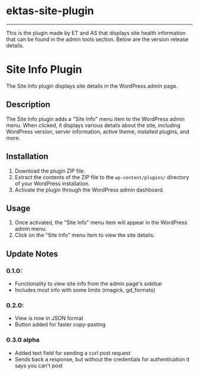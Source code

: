 # ektas-site-plugin
***
This is the plugin made by ET and AS that displays site health information that can be found in the admin tools section. Below are the version release details.
# Site Info Plugin

The Site Info plugin displays site details in the WordPress admin page.

## Description

The Site Info plugin adds a "Site Info" menu item to the WordPress admin menu. When clicked, it displays various details about the site, including WordPress version, server information, active theme, installed plugins, and more.

## Installation

1. Download the plugin ZIP file.
2. Extract the contents of the ZIP file to the `wp-content/plugins/` directory of your WordPress installation.
3. Activate the plugin through the WordPress admin dashboard.

## Usage

1. Once activated, the "Site Info" menu item will appear in the WordPress admin menu.
2. Click on the "Site Info" menu item to view the site details.

## Update Notes

### 0.1.0: 
* Functionality to view site info from the admin page's sidebar 
* Includes most info with some limits (imagick, gd_formats)

### 0.2.0: 
* View is now in JSON format
* Button added for faster copy-pasting

### 0.3.0 alpha
* Added text field for sending a curl post request
* Sends back a response, but without the credentials for authentication it says you can't post
